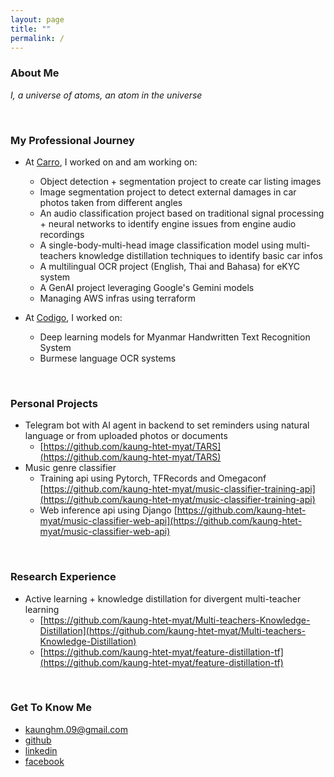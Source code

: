 ```yaml
---
layout: page
title: ""
permalink: /
---
```


### About Me
*I, a universe of atoms, an atom in the universe*

<br>

### My Professional Journey
- At [Carro](https://carro.sg/about), I worked on and am working on:
  - Object detection + segmentation project to create car listing images
  - Image segmentation project to detect external damages in car photos taken from different angles
  - An audio classification project based on traditional signal processing + neural networks to identify engine issues from engine audio recordings
  - A single-body-multi-head image classification model using multi-teachers knowledge distillation techniques to identify basic car infos
  - A multilingual OCR project (English, Thai and Bahasa) for eKYC system
  - A GenAI project leveraging Google's Gemini models
  - Managing AWS infras using terraform

- At [Codigo](https://www.codigo.co), I worked on:
  - Deep learning models for Myanmar Handwritten Text Recognition System
  - Burmese language OCR systems

<br>

### Personal Projects
- Telegram bot with AI agent in backend to set reminders using natural language or from uploaded photos or documents
  - [https://github.com/kaung-htet-myat/TARS](https://github.com/kaung-htet-myat/TARS)
- Music genre classifier
  - Training api using Pytorch, TFRecords and Omegaconf [https://github.com/kaung-htet-myat/music-classifier-training-api](https://github.com/kaung-htet-myat/music-classifier-training-api)
  - Web inference api using Django [https://github.com/kaung-htet-myat/music-classifier-web-api](https://github.com/kaung-htet-myat/music-classifier-web-api)

<br>

### Research Experience
- Active learning + knowledge distillation for divergent multi-teacher learning
  - [https://github.com/kaung-htet-myat/Multi-teachers-Knowledge-Distillation](https://github.com/kaung-htet-myat/Multi-teachers-Knowledge-Distillation)
  - [https://github.com/kaung-htet-myat/feature-distillation-tf](https://github.com/kaung-htet-myat/feature-distillation-tf)

<br>

### Get To Know Me
- [kaunghm.09@gmail.com](kaunghm.09@gmail.com)
- [github](https://github.com/kaung-htet-myat)
- [linkedin](www.linkedin.com/in/kaung-htet-myat-a714871b3)
- [facebook](https://www.facebook.com/kaunghtet.myat.5)
